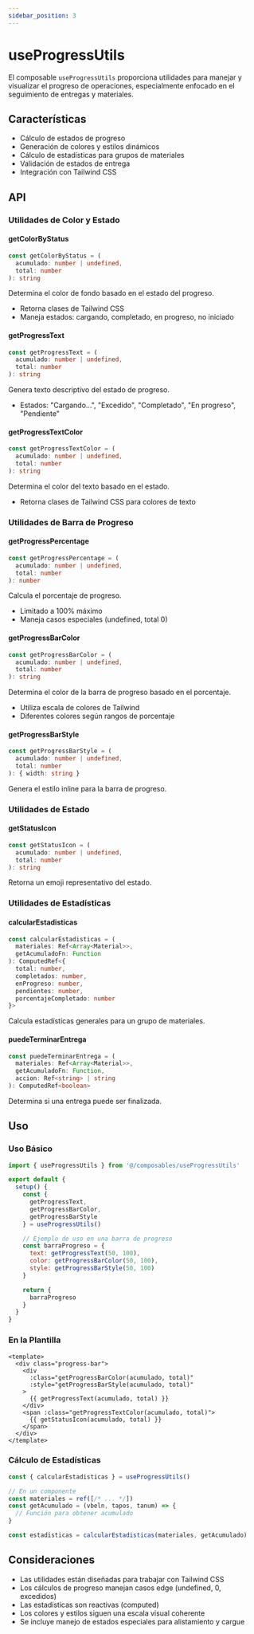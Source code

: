 ```yaml
---
sidebar_position: 3
---
```


# useProgressUtils

El composable `useProgressUtils` proporciona utilidades para manejar y visualizar el progreso de operaciones, especialmente enfocado en el seguimiento de entregas y materiales.

## Características

- Cálculo de estados de progreso
- Generación de colores y estilos dinámicos
- Cálculo de estadísticas para grupos de materiales
- Validación de estados de entrega
- Integración con Tailwind CSS

## API

### Utilidades de Color y Estado

#### getColorByStatus
```typescript
const getColorByStatus = (
  acumulado: number | undefined,
  total: number
): string
```

Determina el color de fondo basado en el estado del progreso.
- Retorna clases de Tailwind CSS
- Maneja estados: cargando, completado, en progreso, no iniciado

#### getProgressText
```typescript
const getProgressText = (
  acumulado: number | undefined,
  total: number
): string
```

Genera texto descriptivo del estado de progreso.
- Estados: "Cargando...", "Excedido", "Completado", "En progreso", "Pendiente"

#### getProgressTextColor
```typescript
const getProgressTextColor = (
  acumulado: number | undefined,
  total: number
): string
```

Determina el color del texto basado en el estado.
- Retorna clases de Tailwind CSS para colores de texto

### Utilidades de Barra de Progreso

#### getProgressPercentage
```typescript
const getProgressPercentage = (
  acumulado: number | undefined,
  total: number
): number
```

Calcula el porcentaje de progreso.
- Limitado a 100% máximo
- Maneja casos especiales (undefined, total 0)

#### getProgressBarColor
```typescript
const getProgressBarColor = (
  acumulado: number | undefined,
  total: number
): string
```

Determina el color de la barra de progreso basado en el porcentaje.
- Utiliza escala de colores de Tailwind
- Diferentes colores según rangos de porcentaje

#### getProgressBarStyle
```typescript
const getProgressBarStyle = (
  acumulado: number | undefined,
  total: number
): { width: string }
```

Genera el estilo inline para la barra de progreso.

### Utilidades de Estado

#### getStatusIcon
```typescript
const getStatusIcon = (
  acumulado: number | undefined,
  total: number
): string
```

Retorna un emoji representativo del estado.

### Utilidades de Estadísticas

#### calcularEstadisticas
```typescript
const calcularEstadisticas = (
  materiales: Ref<Array<Material>>,
  getAcumuladoFn: Function
): ComputedRef<{
  total: number,
  completados: number,
  enProgreso: number,
  pendientes: number,
  porcentajeCompletado: number
}>
```

Calcula estadísticas generales para un grupo de materiales.

#### puedeTerminarEntrega
```typescript
const puedeTerminarEntrega = (
  materiales: Ref<Array<Material>>,
  getAcumuladoFn: Function,
  accion: Ref<string> | string
): ComputedRef<boolean>
```

Determina si una entrega puede ser finalizada.

## Uso

### Uso Básico

```javascript
import { useProgressUtils } from '@/composables/useProgressUtils'

export default {
  setup() {
    const { 
      getProgressText,
      getProgressBarColor,
      getProgressBarStyle 
    } = useProgressUtils()

    // Ejemplo de uso en una barra de progreso
    const barraProgreso = {
      text: getProgressText(50, 100),
      color: getProgressBarColor(50, 100),
      style: getProgressBarStyle(50, 100)
    }

    return {
      barraProgreso
    }
  }
}
```

### En la Plantilla

```vue
<template>
  <div class="progress-bar">
    <div
      :class="getProgressBarColor(acumulado, total)"
      :style="getProgressBarStyle(acumulado, total)"
    >
      {{ getProgressText(acumulado, total) }}
    </div>
    <span :class="getProgressTextColor(acumulado, total)">
      {{ getStatusIcon(acumulado, total) }}
    </span>
  </div>
</template>
```

### Cálculo de Estadísticas

```javascript
const { calcularEstadisticas } = useProgressUtils()

// En un componente
const materiales = ref([/* ... */])
const getAcumulado = (vbeln, tapos, tanum) => {
  // Función para obtener acumulado
}

const estadisticas = calcularEstadisticas(materiales, getAcumulado)
```

## Consideraciones

- Las utilidades están diseñadas para trabajar con Tailwind CSS
- Los cálculos de progreso manejan casos edge (undefined, 0, excedidos)
- Las estadísticas son reactivas (computed)
- Los colores y estilos siguen una escala visual coherente
- Se incluye manejo de estados especiales para alistamiento y cargue
